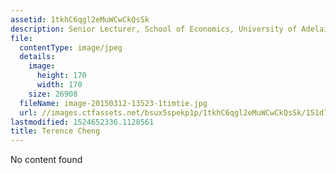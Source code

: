 ```yaml
---
assetid: 1tkhC6qgl2eMuWCwCkQsSk
description: Senior Lecturer, School of Economics, University of Adelaide
file:
  contentType: image/jpeg
  details:
    image:
      height: 170
      width: 170
    size: 26908
  fileName: image-20150312-13523-1timtie.jpg
  url: //images.ctfassets.net/bsux5spekp1p/1tkhC6qgl2eMuWCwCkQsSk/151d7065026895c11b2ade4237476d9d/image-20150312-13523-1timtie.jpg
lastmodified: 1524652336.1128561
title: Terence Cheng
---
```

No content found